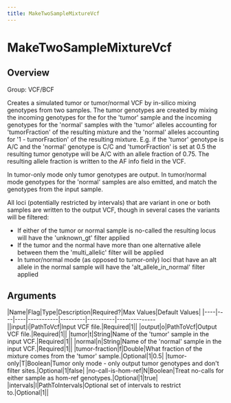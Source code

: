 ```yaml
---
title: MakeTwoSampleMixtureVcf
---
```


# MakeTwoSampleMixtureVcf

## Overview
Group: VCF/BCF

Creates a simulated tumor or tumor/normal VCF by in-silico mixing genotypes from two samples.
The tumor genotypes are created by mixing the incoming genotypes for the for the
'tumor' sample and the incoming genotypes for the 'normal' samples with the 'tumor'
alleles accounting for 'tumorFraction' of the resulting mixture and the 'normal' alleles
accounting for '1 - tumorFraction' of the resulting mixture.  E.g. if the 'tumor' genotype
is A/C and the 'normal' genotype is C/C and 'tumorFraction' is set at 0.5 the resulting
tumor genotype will be A/C with an allele fraction of 0.75.  The resulting allele fraction
is written to the AF info field in the VCF.

In tumor-only mode only tumor genotypes are output.  In tumor/normal mode genotypes for
the 'normal' samples are also emitted, and match the genotypes from the input sample.

All loci (potentially restricted by intervals) that are variant in one or both samples are written
to the output VCF, though in several cases the variants will be filtered:
  - If either of the tumor or normal sample is no-called the resulting locus will have the
    'unknown_gt' filter applied
  - If the tumor and the normal have more than one alternative allele between them the
    'multi_allelic' filter will be applied
  - In tumor/normal mode (as opposed to tumor-only) loci that have an alt allele in the normal
    sample will have the 'alt_allele_in_normal' filter applied

## Arguments

|Name|Flag|Type|Description|Required?|Max Values|Default Values|
|----|----|----|-----------|---------|----------|--------------||input|i|PathToVcf|Input VCF file.|Required|1||
|output|o|PathToVcf|Output VCF file.|Required|1||
|tumor|t|String|Name of the 'tumor' sample in the input VCF.|Required|1||
|normal|n|String|Name of the 'normal' sample in the input VCF.|Required|1||
|tumor-fraction|f|Double|What fraction of the mixture comes from the 'tumor' sample.|Optional|1|0.5|
|tumor-only|T|Boolean|Tumor only mode - only output tumor genotypes and don't filter sites.|Optional|1|false|
|no-call-is-hom-ref|N|Boolean|Treat no-calls for either sample as hom-ref genotypes.|Optional|1|true|
|intervals|l|PathToIntervals|Optional set of intervals to restrict to.|Optional|1||

